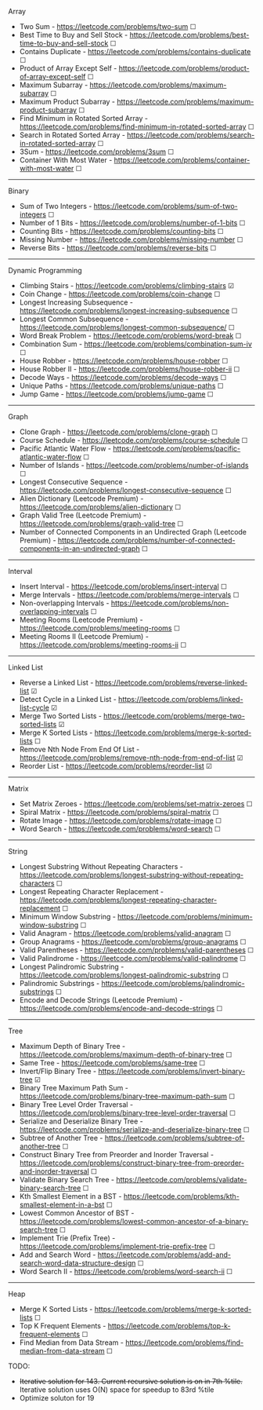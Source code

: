 Array

- Two Sum - https://leetcode.com/problems/two-sum &#9744;
- Best Time to Buy and Sell Stock - https://leetcode.com/problems/best-time-to-buy-and-sell-stock &#9744;
- Contains Duplicate - https://leetcode.com/problems/contains-duplicate &#9744;
- Product of Array Except Self - https://leetcode.com/problems/product-of-array-except-self &#9744;
- Maximum Subarray - https://leetcode.com/problems/maximum-subarray &#9744;
- Maximum Product Subarray - https://leetcode.com/problems/maximum-product-subarray &#9744;
- Find Minimum in Rotated Sorted Array - https://leetcode.com/problems/find-minimum-in-rotated-sorted-array &#9744;
- Search in Rotated Sorted Array - https://leetcode.com/problems/search-in-rotated-sorted-array &#9744;
- 3Sum - https://leetcode.com/problems/3sum &#9744;
- Container With Most Water - https://leetcode.com/problems/container-with-most-water &#9744;

---

Binary

- Sum of Two Integers - https://leetcode.com/problems/sum-of-two-integers &#9744;
- Number of 1 Bits - https://leetcode.com/problems/number-of-1-bits &#9744;
- Counting Bits - https://leetcode.com/problems/counting-bits &#9744;
- Missing Number - https://leetcode.com/problems/missing-number &#9744;
- Reverse Bits - https://leetcode.com/problems/reverse-bits &#9744;

---

Dynamic Programming

- Climbing Stairs - https://leetcode.com/problems/climbing-stairs &#9745;
- Coin Change - https://leetcode.com/problems/coin-change &#9744;
- Longest Increasing Subsequence - https://leetcode.com/problems/longest-increasing-subsequence &#9744;
- Longest Common Subsequence - https://leetcode.com/problems/longest-common-subsequence/ &#9744;
- Word Break Problem - https://leetcode.com/problems/word-break &#9744;
- Combination Sum - https://leetcode.com/problems/combination-sum-iv &#9744;
- House Robber - https://leetcode.com/problems/house-robber &#9744;
- House Robber II - https://leetcode.com/problems/house-robber-ii &#9744;
- Decode Ways - https://leetcode.com/problems/decode-ways &#9744;
- Unique Paths - https://leetcode.com/problems/unique-paths &#9744;
- Jump Game - https://leetcode.com/problems/jump-game &#9744;

---

Graph

- Clone Graph - https://leetcode.com/problems/clone-graph &#9744;
- Course Schedule - https://leetcode.com/problems/course-schedule &#9744;
- Pacific Atlantic Water Flow - https://leetcode.com/problems/pacific-atlantic-water-flow &#9744;
- Number of Islands - https://leetcode.com/problems/number-of-islands &#9744;
- Longest Consecutive Sequence - https://leetcode.com/problems/longest-consecutive-sequence &#9744;
- Alien Dictionary (Leetcode Premium) - https://leetcode.com/problems/alien-dictionary &#9744;
- Graph Valid Tree (Leetcode Premium) - https://leetcode.com/problems/graph-valid-tree &#9744;
- Number of Connected Components in an Undirected Graph (Leetcode Premium) - https://leetcode.com/problems/number-of-connected-components-in-an-undirected-graph &#9744;

---

Interval

- Insert Interval - https://leetcode.com/problems/insert-interval &#9744;
- Merge Intervals - https://leetcode.com/problems/merge-intervals &#9744;
- Non-overlapping Intervals - https://leetcode.com/problems/non-overlapping-intervals &#9744;
- Meeting Rooms (Leetcode Premium) - https://leetcode.com/problems/meeting-rooms &#9744;
- Meeting Rooms II (Leetcode Premium) - https://leetcode.com/problems/meeting-rooms-ii &#9744;

---

Linked List

- Reverse a Linked List - https://leetcode.com/problems/reverse-linked-list &#9745;
- Detect Cycle in a Linked List - https://leetcode.com/problems/linked-list-cycle &#9745;
- Merge Two Sorted Lists - https://leetcode.com/problems/merge-two-sorted-lists &#9745;
- Merge K Sorted Lists - https://leetcode.com/problems/merge-k-sorted-lists &#9744;
- Remove Nth Node From End Of List - https://leetcode.com/problems/remove-nth-node-from-end-of-list &#9745;
- Reorder List - https://leetcode.com/problems/reorder-list &#9745;

---

Matrix

- Set Matrix Zeroes - https://leetcode.com/problems/set-matrix-zeroes &#9744;
- Spiral Matrix - https://leetcode.com/problems/spiral-matrix &#9744;
- Rotate Image - https://leetcode.com/problems/rotate-image &#9744;
- Word Search - https://leetcode.com/problems/word-search &#9744;

---

String

- Longest Substring Without Repeating Characters - https://leetcode.com/problems/longest-substring-without-repeating-characters &#9744;
- Longest Repeating Character Replacement - https://leetcode.com/problems/longest-repeating-character-replacement &#9744;
- Minimum Window Substring - https://leetcode.com/problems/minimum-window-substring &#9744;
- Valid Anagram - https://leetcode.com/problems/valid-anagram &#9744;
- Group Anagrams - https://leetcode.com/problems/group-anagrams &#9744;
- Valid Parentheses - https://leetcode.com/problems/valid-parentheses &#9744;
- Valid Palindrome - https://leetcode.com/problems/valid-palindrome &#9744;
- Longest Palindromic Substring - https://leetcode.com/problems/longest-palindromic-substring &#9744;
- Palindromic Substrings - https://leetcode.com/problems/palindromic-substrings &#9744;
- Encode and Decode Strings (Leetcode Premium) - https://leetcode.com/problems/encode-and-decode-strings &#9744;

---

Tree

- Maximum Depth of Binary Tree - https://leetcode.com/problems/maximum-depth-of-binary-tree &#9744;
- Same Tree - https://leetcode.com/problems/same-tree &#9744;
- Invert/Flip Binary Tree - https://leetcode.com/problems/invert-binary-tree &#9745;
- Binary Tree Maximum Path Sum - https://leetcode.com/problems/binary-tree-maximum-path-sum &#9744;
- Binary Tree Level Order Traversal - https://leetcode.com/problems/binary-tree-level-order-traversal &#9744;
- Serialize and Deserialize Binary Tree - https://leetcode.com/problems/serialize-and-deserialize-binary-tree &#9744;
- Subtree of Another Tree - https://leetcode.com/problems/subtree-of-another-tree &#9744;
- Construct Binary Tree from Preorder and Inorder Traversal - https://leetcode.com/problems/construct-binary-tree-from-preorder-and-inorder-traversal &#9744;
- Validate Binary Search Tree - https://leetcode.com/problems/validate-binary-search-tree &#9744;
- Kth Smallest Element in a BST - https://leetcode.com/problems/kth-smallest-element-in-a-bst &#9744;
- Lowest Common Ancestor of BST - https://leetcode.com/problems/lowest-common-ancestor-of-a-binary-search-tree &#9744;
- Implement Trie (Prefix Tree) - https://leetcode.com/problems/implement-trie-prefix-tree &#9744;
- Add and Search Word - https://leetcode.com/problems/add-and-search-word-data-structure-design &#9744;
- Word Search II - https://leetcode.com/problems/word-search-ii &#9744;

---

Heap

- Merge K Sorted Lists - https://leetcode.com/problems/merge-k-sorted-lists &#9744;
- Top K Frequent Elements - https://leetcode.com/problems/top-k-frequent-elements &#9744;
- Find Median from Data Stream - https://leetcode.com/problems/find-median-from-data-stream &#9744;


TODO:
- ~~Iterative solution for 143. Current recursive solution is on in 7th %tile.~~ Iterative solution uses O(N) space for speedup to 83rd %tile
- Optimize soluton for 19
